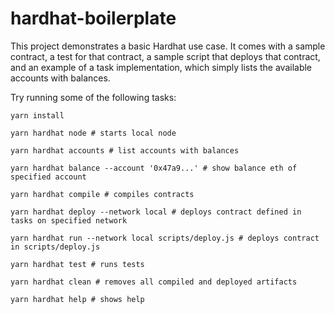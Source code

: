 # hardhat-boilerplate

This project demonstrates a basic Hardhat use case. It comes with a sample contract, a test for that contract, a sample script that deploys that contract, and an example of a task implementation, which simply lists the available accounts with balances.

Try running some of the following tasks:

```shell
yarn install

yarn hardhat node # starts local node

yarn hardhat accounts # list accounts with balances

yarn hardhat balance --account '0x47a9...' # show balance eth of specified account

yarn hardhat compile # compiles contracts

yarn hardhat deploy --network local # deploys contract defined in tasks on specified network

yarn hardhat run --network local scripts/deploy.js # deploys contract in scripts/deploy.js

yarn hardhat test # runs tests

yarn hardhat clean # removes all compiled and deployed artifacts

yarn hardhat help # shows help
```
